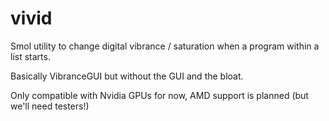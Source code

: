 # vivid

Smol utility to change digital vibrance / saturation when a program within a list starts.

Basically VibranceGUI but without the GUI and the bloat.

Only compatible with Nvidia GPUs for now, AMD support is planned (but we'll need testers!)
